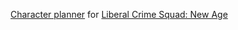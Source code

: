 [Character planner](https://your-tragic-fate.vercel.app) for [Liberal Crime Squad: New Age](https://jonathansfox.com/lcs-new-age/)
